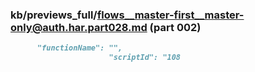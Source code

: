 ### kb/previews_full/flows__master-first__master-only@auth.har.part028.md (part 002)

```md
      "functionName": "",
                      "scriptId": "108
```

```
